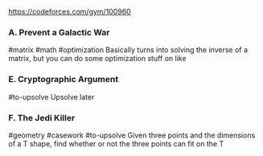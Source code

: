 https://codeforces.com/gym/100960

### A. Prevent a Galactic War
#matrix #math #optimization
Basically turns into solving the inverse of a matrix, but you can do some optimization stuff on like

### E. Cryptographic Argument
#to-upsolve
Upsolve later

### F. The Jedi Killer
#geometry #casework #to-upsolve 
Given three points and the dimensions of a T shape, find whether or not the three points can fit on the T